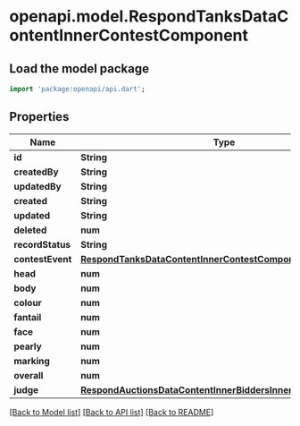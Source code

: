 # openapi.model.RespondTanksDataContentInnerContestComponent

## Load the model package
```dart
import 'package:openapi/api.dart';
```

## Properties
Name | Type | Description | Notes
------------ | ------------- | ------------- | -------------
**id** | **String** |  | [optional] 
**createdBy** | **String** |  | [optional] 
**updatedBy** | **String** |  | [optional] 
**created** | **String** |  | [optional] 
**updated** | **String** |  | [optional] 
**deleted** | **num** |  | [optional] 
**recordStatus** | **String** |  | [optional] 
**contestEvent** | [**RespondTanksDataContentInnerContestComponentContestEvent**](RespondTanksDataContentInnerContestComponentContestEvent.md) |  | [optional] 
**head** | **num** |  | [optional] 
**body** | **num** |  | [optional] 
**colour** | **num** |  | [optional] 
**fantail** | **num** |  | [optional] 
**face** | **num** |  | [optional] 
**pearly** | **num** |  | [optional] 
**marking** | **num** |  | [optional] 
**overall** | **num** |  | [optional] 
**judge** | [**RespondAuctionsDataContentInnerBiddersInnerBuyer**](RespondAuctionsDataContentInnerBiddersInnerBuyer.md) |  | [optional] 

[[Back to Model list]](../README.md#documentation-for-models) [[Back to API list]](../README.md#documentation-for-api-endpoints) [[Back to README]](../README.md)


